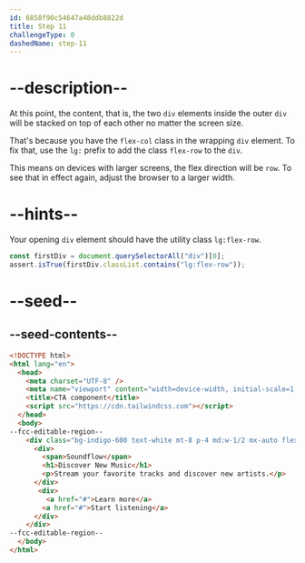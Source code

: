 ```yaml
---
id: 6858f90c54647a48ddb8822d
title: Step 11
challengeType: 0
dashedName: step-11
---
```


# --description--

At this point, the content, that is, the two `div` elements inside the outer `div` will be stacked on top of each other no matter the screen size.

That's because you have the `flex-col` class in the wrapping `div` element. To fix that, use the `lg:` prefix to add the class `flex-row` to the `div`. 

This means on devices with larger screens, the flex direction will be `row`. To see that in effect again, adjust the browser to a larger width.

# --hints--

Your opening `div` element should have the utility class `lg:flex-row`.

```js
const firstDiv = document.querySelectorAll("div")[0];
assert.isTrue(firstDiv.classList.contains("lg:flex-row"));
```

# --seed--

## --seed-contents--

```html
<!DOCTYPE html>
<html lang="en">
  <head>
    <meta charset="UTF-8" />
    <meta name="viewport" content="width=device-width, initial-scale=1.0" />
    <title>CTA component</title>
    <script src="https://cdn.tailwindcss.com"></script>
  </head>
  <body>
--fcc-editable-region--
    <div class="bg-indigo-600 text-white mt-8 p-4 md:w-1/2 mx-auto flex flex-col justify-around items-center">
      <div>
        <span>Soundflow</span>
        <h1>Discover New Music</h1>
        <p>Stream your favorite tracks and discover new artists.</p>
      </div>
       <div>
         <a href="#">Learn more</a>
        <a href="#">Start listening</a>
      </div>
    </div>
--fcc-editable-region--
  </body>
</html>
```
